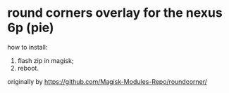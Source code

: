# round corners overlay for the nexus 6p (pie)

how to install:
1. flash zip in magisk;
2. reboot.

originally by https://github.com/Magisk-Modules-Repo/roundcorner/

